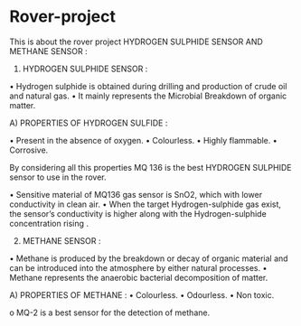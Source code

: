 # Rover-project
This is about the rover project
    HYDROGEN SULPHIDE SENSOR AND METHANE SENSOR :

1.	HYDROGEN SULPHIDE SENSOR :


•	Hydrogen sulphide is obtained during drilling and production of crude oil and natural gas.
•	It mainly represents the Microbial Breakdown of organic matter.

A)	PROPERTIES OF HYDROGEN SULFIDE :

•	Present in the absence of oxygen.
•	Colourless.
•	Highly flammable.
•	Corrosive.

By considering all this properties MQ 136 is the best  HYDROGEN SULPHIDE sensor to use in the rover.

•	Sensitive material of MQ136 gas sensor is SnO2, which with lower conductivity in clean air.
•	When the target Hydrogen-sulphide gas exist, the sensor’s conductivity is higher along with the Hydrogen-sulphide concentration rising .

2.	METHANE SENSOR :

•	Methane is produced by the breakdown or decay of organic material and can be introduced into the atmosphere by either natural processes.
•	Methane represents the anaerobic bacterial decomposition of matter.

A)	PROPERTIES OF METHANE :
•	Colourless.
•	Odourless.
•	Non toxic. 


o	MQ-2 is a best sensor for the detection of methane.
